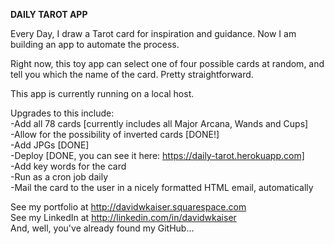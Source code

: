 **DAILY TAROT APP**

Every Day, I draw a Tarot card for inspiration and guidance. Now I am building an app to automate the process. 

Right now, this toy app can select one of four possible cards at random, and tell you which the name of the card. Pretty straightforward. 

This app is currently running on a local host. 

Upgrades to this include:  
-Add all 78 cards [currently includes all Major Arcana, Wands and Cups]  
-Allow for the possibility of inverted cards [DONE!]  
-Add JPGs  [DONE]  
-Deploy  [DONE, you can see it here: https://daily-tarot.herokuapp.com]  
-Add key words for the card  
-Run as a cron job daily  
-Mail the card to the user in a nicely formatted HTML email, automatically  

See my portfolio at http://davidwkaiser.squarespace.com  
See my LinkedIn at http://linkedin.com/in/davidwkaiser  
And, well, you've already found my GitHub...  
